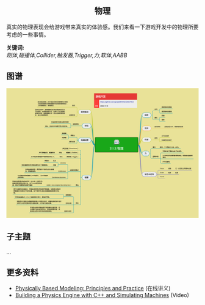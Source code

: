 <h2 align="center">物理</h2>
<p>
真实的物理表现会给游戏带来真实的体验感。我们来看一下游戏开发中的物理所要考虑的一些事情。
</p>

**关键词:**<br/>
*刚体,碰撞体,Collider,触发器,Trigger,力,软体,AABB*

## 图谱
![图片加载中...](../exports/2.1.2.物理.png?raw=true)

## 子主题
...

## 更多资料
* [Physically Based Modeling: Principles and Practice](https://www.cs.cmu.edu/~baraff/sigcourse/) (在线讲义)
* [Building a Physics Engine with C++ and Simulating Machines](https://www.youtube.com/watch?v=TtgS-b191V0) (Video)
